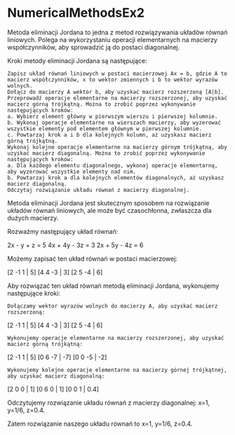 # NumericalMethodsEx2
Metoda eliminacji Jordana to jedna z metod rozwiązywania układów równań liniowych. Polega na wykorzystaniu operacji elementarnych na macierzy współczynników, aby sprowadzić ją do postaci diagonalnej.

Kroki metody eliminacji Jordana są następujące:

    Zapisz układ równań liniowych w postaci macierzowej Ax = b, gdzie A to macierz współczynników, x to wektor zmiennych i b to wektor wyrazów wolnych.
    Dołącz do macierzy A wektor b, aby uzyskać macierz rozszerzoną [A|b].
    Przeprowadź operacje elementarne na macierzy rozszerzonej, aby uzyskać macierz górną trójkątną. Można to zrobić poprzez wykonywanie następujących kroków:
    a. Wybierz element główny w pierwszym wierszu i pierwszej kolumnie.
    b. Wykonaj operacje elementarne na wierszach macierzy, aby wyzerować wszystkie elementy pod elementem głównym w pierwszej kolumnie.
    c. Powtarzaj krok a i b dla kolejnych kolumn, aż uzyskasz macierz górną trójkątną.
    Wykonaj kolejne operacje elementarne na macierzy górnym trójkątną, aby uzyskać macierz diagonalną. Można to zrobić poprzez wykonywanie następujących kroków:
    a. Dla każdego elementu diagonalnego, wykonaj operacje elementarną, aby wyzerować wszystkie elementy nad nim.
    b. Powtarzaj krok a dla kolejnych elementów diagonalnych, aż uzyskasz macierz diagonalną.
    Odczytaj rozwiązanie układu równań z macierzy diagonalnej.

Metoda eliminacji Jordana jest skutecznym sposobem na rozwiązanie układów równań liniowych, ale może być czasochłonna, zwłaszcza dla dużych macierzy.

Rozważmy następujący układ równań:

2x - y + z = 5
4x + 4y - 3z = 3
2x + 5y - 4z = 6

Możemy zapisać ten układ równań w postaci macierzowej:

[2 -1 1 | 5]
[4 4 -3 | 3]
[2 5 -4 | 6]

Aby rozwiązać ten układ równań metodą eliminacji Jordana, wykonujemy następujące kroki:

    Dołączamy wektor wyrazów wolnych do macierzy A, aby uzyskać macierz rozszerzoną:

[2 -1 1 | 5]
[4 4 -3 | 3]
[2 5 -4 | 6]

    Wykonujemy operacje elementarne na macierzy rozszerzonej, aby uzyskać macierz górną trójkątną:

[2 -1 1 | 5]
[0 6 -7 | -7]
[0 0 -5 | -2]

    Wykonujemy kolejne operacje elementarne na macierzy górnej trójkątnej, aby uzyskać macierz diagonalną:

[2 0 0 | 1]
[0 6 0 | 1]
[0 0 1 | 0.4]

Odczytujemy rozwiązanie układu równań z macierzy diagonalnej: x=1, y=1/6, z=0.4.

Zatem rozwiązanie naszego układu równań to x=1, y=1/6, z=0.4.
